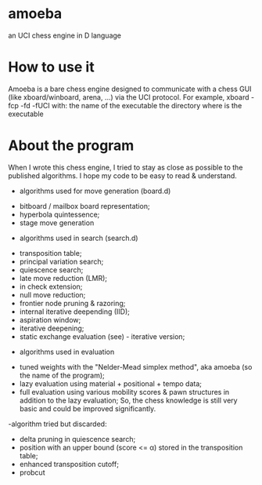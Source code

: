 # amoeba
an UCI chess engine in D language

# How to use it
Amoeba is a bare chess engine designed to communicate with a chess GUI (like xboard/winboard, arena, ...) via the UCI protocol.
For example, xboard -fcp <amoeba> -fd <installation directory> -fUCI
with:
  <amoeba> the name of the executable
  <installation directory> the directory where is the executable

# About the program
When I wrote this chess engine, I tried to stay as close as possible to the published algorithms. I hope my code
to be easy to read & understand.

- algorithms used for move generation (board.d)
+ bitboard / mailbox board representation; 
+ hyperbola quintessence; 
+ stage move generation

- algorithms used in search (search.d)
+ transposition table; 
+ principal variation search;
+ quiescence search;
+ late move reduction (LMR);
+ in check extension;
+ null move reduction;
+ frontier node pruning & razoring;
+ internal iterative deepending (IID);
+ aspiration window;
+ iterative deepening;
+ static exchange evaluation (see) - iterative version;

- algorithms used in evaluation
+ tuned weights with the "Nelder-Mead simplex method", aka amoeba (so the name of the program); 
+ lazy evaluation using material + positional + tempo data; 
+ full evaluation using various mobility scores & pawn structures in addition to the lazy evaluation; 
So, the chess knowledge is still very basic and could be improved significantly.

-algorithm tried but discarded:
+ delta pruning in quiescence search; 
+ position with an upper bound (score <= α) stored in the transposition table; 
+ enhanced transposition cutoff; 
+ probcut










